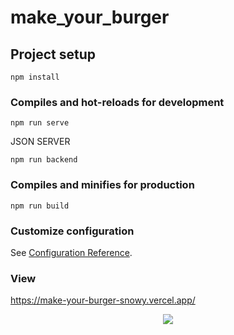 # make_your_burger

## Project setup
```
npm install
```

### Compiles and hot-reloads for development
```
npm run serve
```
JSON SERVER
```
npm run backend
```

### Compiles and minifies for production
```
npm run build
```

### Customize configuration
See [Configuration Reference](https://cli.vuejs.org/config/).

### View
https://make-your-burger-snowy.vercel.app/

<div align="center">
<img src="https://user-images.githubusercontent.com/69923057/236065670-ed56bd8d-0732-49ab-a99c-f309c5d86897.png" width="" />
</div>
